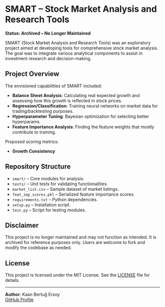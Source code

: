 # SMART – Stock Market Analysis and Research Tools

**Status: Archived – No Longer Maintained**

SMART (Stock Market Analysis and Research Tools) was an exploratory project aimed at developing tools for comprehensive stock market analysis. The goal was to integrate various analytical components to assist in investment research and decision-making.

## Project Overview

The envisioned capabilities of SMART included:

- **Balance Sheet Analysis**: Calculating real expected growth and assessing how this growth is reflected in stock prices.
- **Regression/Classification**: Training neural networks on market data for trading/backtesting purposes.
- **Hyperparameter Tuning**: Bayesian optimization for selecting better hyperparams.
- **Feature Importance Analysis**: Finding the feature weights that mostly contribute to training. 

Proposed scoring metrics:

- **Growth Consistency**

## Repository Structure

- `smart/` – Core modules for analysis.
- `tests/` – Unit tests for validating functionalities.
- `market_list.csv` – Sample dataset of market listings.
- `feat_imp_scores.pkl` – Serialized feature importance scores.
- `requirements.txt` – Python dependencies.
- `setup.py` – Installation script.
- `test.py` – Script for testing modules.

## Disclaimer

This project is no longer maintained and may not function as intended. It is archived for reference purposes only. Users are welcome to fork and modify the codebase as needed.

## License

This project is licensed under the MIT License. See the [LICENSE](LICENSE) file for details.

---

**Author**: Kaan Bertuğ Ersoy  
[GitHub Profile](https://github.com/kaanbertugersoy)
